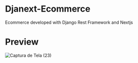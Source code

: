 # Djanext-Ecommerce
Ecommerce developed with Django Rest Framework and Nextjs

# Preview
![Captura de Tela (23)](https://user-images.githubusercontent.com/67564586/125089764-03a06100-e0a5-11eb-8754-672b1efd1ff9.png)
